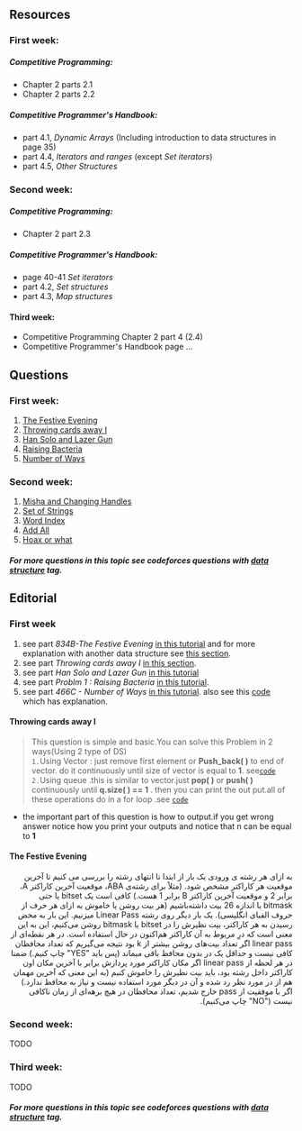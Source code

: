 ## Resources
### First week:
##### Competitive Programming:
* Chapter 2 parts 2.1
* Chapter 2 parts 2.2

##### Competitive Programmer's Handbook:
* part 4.1, *Dynamic Arrays* (Including introduction to data structures in page 35)
* part 4.4, *Iterators and ranges* (except *Set iterators*)
* part 4.5, *Other Structures*

### Second week:
##### Competitive Programming:
* Chapter 2 part 2.3

##### Competitive Programmer's Handbook:
* page 40-41 *Set iterators*
* part 4.2, *Set structures*
* part 4.3, *Map structures*

#### Third week:
* Competitive Programming Chapter 2 part 4 (2.4)
* Competitive Programmer's Handbook page ...

## Questions
### First week:
1. [The Festive Evening](https://codeforces.com/problemset/problem/834/B)
2. [Throwing cards away I](https://uva.onlinejudge.org/index.php?option=com_onlinejudge&Itemid=8&category=21&page=show_problem&problem=1876)
3. [Han Solo and Lazer Gun](https://codeforces.com/problemset/problem/514/B)
4. [Raising Bacteria](https://codeforces.com/problemset/problem/579/A)
5. [Number of Ways](https://codeforces.com/problemset/problem/466/C)

### Second week:
1. [Misha and Changing Handles](http://codeforces.com/problemset/problem/501/B)
2. [Set of Strings](http://codeforces.com/problemset/problem/544/A)
3. [Word Index](https://uva.onlinejudge.org/index.php?option=com_onlinejudge&Itemid=8&category=24&page=show_problem&problem=358)
4. [Add All](https://uva.onlinejudge.org/index.php?option=com_onlinejudge&Itemid=8&category=24&page=show_problem&problem=1895)
5. [Hoax or what](https://uva.onlinejudge.org/index.php?option=com_onlinejudge&Itemid=8&category=24&page=show_problem&problem=2077)

##### For more questions in this topic see codeforces questions with [*data structure*](https://codeforces.com/problemset/tags/data%20structures) tag.


## Editorial
### First week
1. see part *834B-The Festive Evening* [in this tutorial](https://codeforces.com/blog/entry/53567) and for more explanation with another data structure see [this section](#the-festive-evening).
2. see part *Throwing cards away I* [in this section](#throwing-cards-away-i).
3. see part *Han Solo and Lazer Gun* [in this tutorial](https://codeforces.com/blog/entry/16398)
4. see part *Problm 1 : Raising Bacteria* [in this tutorial](https://codeforces.com/blog/entry/20368).
5. see part *466C - Number of Ways* [in this tutorial](https://codeforces.com/blog/entry/13758). also see this [code](https://github.com/mehranagh20/ACM-ICPC/blob/master/IUT-ACM-LOCAL-2016/numberOfWays.cpp) which has explanation.


#### Throwing cards away I
>This question is simple and basic.You can solve this Problem in 2 ways(Using 2 type of DS)   
`1.`Using Vector : just remove first element or __Push_back( )__ to end of vector. do it continuously until size of vector is equal to __1__. see[`code`](https://github.com/mehranagh20/ACM-ICPC/blob/master/uva/throwing-cards-away-i/10935.cpp)    
`2.`Using queue .this is similar to vector.just __pop( )__ or __push( )__ continuously until __q.size( ) == 1__ . then you can print the out put.all of these operations do in a for loop .see [`code`](http://codealltheproblems.blogspot.com/2015/10/uva-10935-throwing-cards-away-i.html)

* the important part of this question is how to output.if you get wrong answer notice how you print your outputs and notice that n can be equal to __1__

#### The Festive Evening
<div dir="rtl">
   به ازای هر رشته ی ورودی یک بار از ابتدا تا انتهای رشته را بررسی می کنیم تا آخرین موقعیت هر کاراکتر مشخص شود. (مثلاً برای رشته‌ی ABA، موقعیت آخرین کاراکتر A، برابر 2 و موقعیت آخرین کاراکتر B برابر 1 هست.) کافی است یک bitset یا حتی bitmask با اندازه 26 بیت داشته‌باشیم (هر بیت روشن یا خاموش به ازای هر حرف از حروف الفبای انگلیسی). یک بار دیگر روی رشته Linear Pass میزنیم. این بار به محض رسیدن به هر کاراکتر، بیت نظیرش را در bitset یا bitmask روشن می‌کنیم، این به این معنی است که درِ مربوط به آن کاراکتر هم‌اکنون در حال استفاده است. در هر نقطه‌ای از linear pass اگر تعداد بیت‌های روشن بیشتر از k بود نتیجه می‌گیریم که تعداد محافظان کافی نیست و حداقل یک در بدون محافظ باقی میماند (پس باید "YES" چاپ کنیم.) ضمنا در هر لحظه از linear pass اگر مکان کاراکتر مورد پردازش برابر با آخرین مکان اون کاراکتر داخل رشته بود، باید بیت نظیرش را خاموش کنیم (به این معنی که آخرین مهمان هم از در مورد نظر رد شده و آن در دیگر مورد استفاده نیست و نیاز به محافظ ندارد.) اگر با موفقیت از pass خارج شدیم، تعداد محافظان در هیچ برهه‌ای از زمان ناکافی نیست ("NO" چاپ می‌کنیم).
</div>

### Second week:
TODO



### Third week:
TODO


##### For more questions in this topic see codeforces questions with [*data structure*](https://codeforces.com/problemset/tags/data%20structures) tag.
